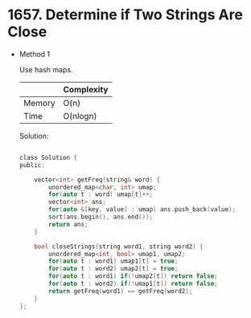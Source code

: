 # 1657. Determine if Two Strings Are Close
- Method 1

    Use hash maps.    

    | |   Complexity  |
    | ----------- | ----------- | 
    |  Memory     | O(n) | 
    |      Time       |  O(nlogn) | 


    Solution:

    ``` h

    class Solution {
    public:

        vector<int> getFreq(string& word) {
            unordered_map<char, int> umap;
            for(auto t : word) umap[t]++;
            vector<int> ans;
            for(auto &[key, value] : umap) ans.push_back(value);
            sort(ans.begin(), ans.end());
            return ans;
        }

        bool closeStrings(string word1, string word2) {
            unordered_map<int, bool> umap1, umap2;
            for(auto t : word1) umap1[t] = true;
            for(auto t : word2) umap2[t] = true;
            for(auto t : word1) if(!umap2[t]) return false;
            for(auto t : word2) if(!umap1[t]) return false;
            return getFreq(word1) == getFreq(word2);
        }
    };

    ```

<!-- - Method 2

    This is another method.

    | |   Complexity  |
    | ----------- | ----------- | 
    |  Memory     | O(n) | 
    |      Time       |  O(n) | 


    Solution:

    ``` h



    ```

- Additional Knowledge:
       
    Here are some additional knowledge.



<br> -->